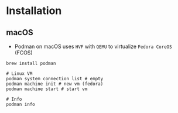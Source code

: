 # Installation

## macOS

- Podman on macOS uses `HVF` with `QEMU` to virtualize `Fedora CoreOS` (FCOS)

```shell
brew install podman

# Linux VM
podman system connection list # empty
podman machine init # new vm (fedora)
podman machine start # start vm

# Info
podman info
```
